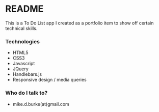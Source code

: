 # README #

This is a To Do List app I created as a portfolio item to show off certain technical skills.

### Technologies ###

* HTML5
* CSS3
* Javascript
* JQuery
* Handlebars.js
* Responsive design / media queries

### Who do I talk to? ###

* mike.d.burke(at)gmail.com
